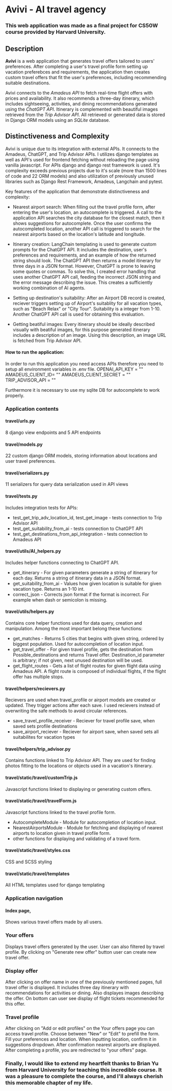# Avivi - AI travel agency

### This web application was made as a final project for CS50W course provided by Harvard University.

## Description

**Avivi** is a web application that generates travel offers tailored to users' preferences. After completing a user's travel profile form setting up vacation preferebces and requirements, the application then creates custom travel offers that fit the user's preferences, including recommending suitable destinations.

Avivi connects to the _Amadeus API_ to fetch real-time flight offers with prices and availability. It also recommends a three-day itinerary, which includes sightseeing, activities, and dining recommendations generated using the _ChatGPT API_. Itinerary is complemented with beautiful images retrieved from the _Trip Advisor API_. All retrieved or generated data is stored in Django ORM models using an _SQLite_ database.

## Distinctiveness and Complexity

Avivi is unique due to its integration with external APIs. It connects to the Amadeus, ChatGPT, and Trip Advisor APIs. I utilizes django templates as well as API's used for frontend fetching without reloading the page using vanilla javascript. For APIs django and django rest framework is used. It's complexity exceeds previous projects due to it's scale (more than 1500 lines of code and 22 ORM models) and also utilization of previously unused libraries such as Django Rest Framework, Amadeus, Langchain and pytest.

Key features of the application that demonstrate distinctiveness and complexity:

- Nearest airport search: When filling out the travel profile form, after entering the user's location, an autocomplete is triggered. A call to the application API searches the city database for the closest match, then it shows suggestions for autocomplete. Once the user confirms the autocompleted location, another API call is triggered to search for the nearest airports based on the location's latitude and longitude.

- Itinerary creation: LangChain templating is used to generate custom prompts for the ChatGPT API. It includes the destination, user's preferences and requirements, and an example of how the returned string should look. The ChatGPT API then returns a model itinerary for three days in a JSON format. However, ChatGPT is prone to leaving some quotes or commas. To solve this, I created error handling that uses another ChatGPT API call, feeding the incorrect JSON string and the error message describing the issue. This creates a sufficiently working combination of AI agents.

- Setting up destination's suitability: After an Airport DB record is created, reciever triggers setting up of Airport's suitablity for all vacation types, such as "Beach Relax" or "City Tour". Suitability is a integer from 1-10. Another ChatGPT API call is used for obtaining this evaluation.

- Getting beatiful images: Every itinerary should be ideally described visually with beatiful images, for this purpose generated itinerary includes a description of an image. Using this description, an image URL is fetched from Trip Advisor API.

#### How to run the application:

In order to run this application you need access APIs therefore you need to setup all environment variables in .env file.
OPENAI_API_KEY = ""
AMADEUS_CLIENT_ID=  ""
AMADEUS_CLIENT_SECRET = ""
TRIP_ADVISOR_API = ""

Furthermore it is necessary to use my sqlite DB for autocomplete to work properly.

### Application contents

#### travel/urls.py

8 django view endpoints and 5 API endpoints

#### travel/models.py

22 custom django ORM models, storing information about locations and user travel preferences.

#### travel/serializers.py

11 serializers for query data serialization used in API views

#### travel/tests.py

Includes integration tests for APIs:

- test_get_trip_adv_location_id, test_get_image - tests connection to Trip Advisor API
- test_get_suitability_from_ai - tests connection to ChatGPT API
- test_get_destinations_from_api_integration - tests connection to Amadeus API

#### travel/utils/AI_helpers.py

Includes helper functions connecting to ChatGPT API.

- get_itinerary - For given parameters generate a string of itinerary for each day. Returns a string of itinerary data in a JSON format.
- get_suitability_from_ai - Values how given location is suitable for given vacation type. Returns an 1-10 int.
- correct_json - Corrects json format if the format is incorrect. For example when dash or semicolon is missing.

#### travel/utils/helpers.py

Contains core helper functions used for data query, creation and manipulation. Among the most important belong these functions:

- get_matches - Returns 5 cities that begins with given string, ordered by biggest population. Used for autocompletion of location input.
- get_travel_offer - For given travel profile, gets the destination from Possible_destinations and returns Travel offer. Destination_id parameter is arbitrary; if not given, next unused destination will be used.
- get_flight_routes - Gets a list of flight routes for given flight data using Amadeus API. A flight route is composed of individual flights, if the flight offer has multiple stops.

#### travel/helpers/recievers.py

Recievers are used when travel_profile or airport models are created or updated. They trigger actions after each save. I used recievers instead of overwriting the safe methods to avoid circular references.

- save_travel_profile_receiver - Reciever for travel profile save, when saved sets profile destinations
- save_airport_reciever - Reciever for airport save, when saved sets all suitabilites for vacation types

#### travel/helpers/trip_advisor.py

Contains functions linked to Trip Advisor API. They are used for finding photos fitting to the locations or objects used in a vacation's itinerary.

#### travel/static/travel/customTrip.js

Javascript functions linked to displaying or generating custom offers.

#### travel/static/travel/travelForm.js

Javascript functions linked to the travel profile form.

- AutocompleteModule - Module for autocompletion of location input.
- NearestAirportsModule - Module for fetching and displaying of nearest airports to location given in travel profile form.
- other functions for displaying and validating of a travel form.

#### travel/static/travel/styles.css

CSS and SCSS styling

#### travel/static/travel/templates

All HTML templates used for django templating

### Application navigation

#### Index page,

Shows various travel offers made by all users.

### Your offers

Displays travel offers generated by the user. User can also filtered by travel profile. By clicking on "Generate new offer" button user can create new travel offer.

### Display offer

After clicking on offer name in one of the previously mentioned pages, full travel offer is displayed. It includes three day itinerary with recommendations for activities or dining. Also displayes images describing the offer. On bottom can user see display of flight tickets recommended for this offer.

### Travel profile

After clicking on "Add or edit profiles" on the Your offers page you can access travel profile. Choose between "New" or "Edit" to prefill the form. Fill your preferences and location. When inputting location, confirm it in suggestions dropdown. After confirmation nearest airports are displayed. After completing a profile, you are redirected to "your offers" page.

### Finally, I would like to extend my heartfelt thanks to Brian Yu from Harvard University for teaching this incredible course. It was a pleasure to complete the course, and I'll always cherish this memorable chapter of my life.
